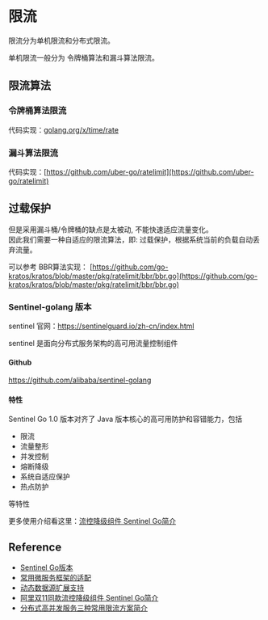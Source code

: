 
# 限流

限流分为单机限流和分布式限流。

单机限流一般分为 令牌桶算法和漏斗算法限流。

## 限流算法

### 令牌桶算法限流

代码实现：[golang.org/x/time/rate](golang.org/x/time/rate)

### 漏斗算法限流

代码实现：[https://github.com/uber-go/ratelimit](https://github.com/uber-go/ratelimit)

## 过载保护

但是采用漏斗桶/令牌桶的缺点是太被动, 不能快速适应流量变化。  
因此我们需要一种自适应的限流算法，即: 过载保护，根据系统当前的负载自动丢弃流量。

可以参考 BBR算法实现： [https://github.com/go-kratos/kratos/blob/master/pkg/ratelimit/bbr/bbr.go](https://github.com/go-kratos/kratos/blob/master/pkg/ratelimit/bbr/bbr.go)

### Sentinel-golang 版本 

sentinel 官网：https://sentinelguard.io/zh-cn/index.html

sentinel 是面向分布式服务架构的高可用流量控制组件

#### Github

https://github.com/alibaba/sentinel-golang

#### 特性

Sentinel Go 1.0 版本对齐了 Java 版本核心的高可用防护和容错能力，包括

- 限流
- 流量整形
- 并发控制
- 熔断降级
- 系统自适应保护
- 热点防护

等特性

更多使用介绍看这里：[流控降级组件 Sentinel Go简介](https://mp.weixin.qq.com/s/j1kTArkROXlymghR1hkDFA)

## Reference

- [Sentinel Go版本](https://github.com/alibaba/sentinel-golang)
- [常用微服务框架的适配](https://github.com/sentinel-group/sentinel-go-adapters)
- [动态数据源扩展支持](https://github.com/sentinel-group/sentinel-go-datasources)
- [阿里双11同款流控降级组件 Sentinel Go简介](https://mp.weixin.qq.com/s/j1kTArkROXlymghR1hkDFA)
- [分布式高并发服务三种常用限流方案简介](https://mp.weixin.qq.com/s/zIhQuK1jmHcn5eIqhJfNkw)
